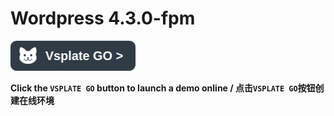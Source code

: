 # Wordpress 4.3.0-fpm

<a href="https://www.vsplate.com/?docker-compose=https://github.com/vsplate/dcenvs/wordpress/4.3.0-fpm"><img alt="VSPLATE GO" src="https://raw.githubusercontent.com/vsplate/images/master/vsgo_btn.png" width="200px"></a>

**Click the `VSPLATE GO` button to launch a demo online / 点击`VSPLATE GO`按钮创建在线环境**
